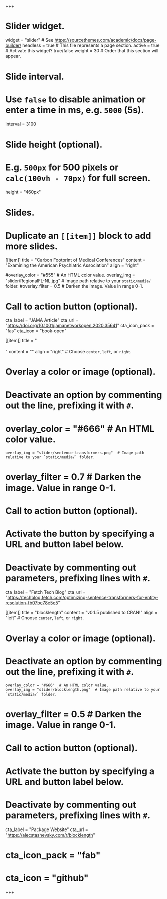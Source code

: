 +++
# Slider widget.
widget = "slider"  # See https://sourcethemes.com/academic/docs/page-builder/
headless = true  # This file represents a page section.
active = true  # Activate this widget? true/false
weight = 30  # Order that this section will appear.

# Slide interval.
# Use `false` to disable animation or enter a time in ms, e.g. `5000` (5s).
interval = 3100

# Slide height (optional).
# E.g. `500px` for 500 pixels or `calc(100vh - 70px)` for full screen.
height = "460px"

# Slides.
# Duplicate an `[[item]]` block to add more slides.

[[item]]
  title = "Carbon Footprint of Medical Conferences"
  content = "Examining the American Psychiatric Association"
  align = "right"

  #overlay_color = "#555"  # An HTML color value.
  overlay_img = "slider/RegionalFL-NL.jpg"  # Image path relative to your `static/media/` folder.
  #overlay_filter = 0.5  # Darken the image. Value in range 0-1.
  
  # Call to action button (optional).
  cta_label = "JAMA Article"
  cta_url = "https://doi.org/10.1001/jamanetworkopen.2020.35641"
  cta_icon_pack = "fas"
  cta_icon = "book-open"
  
[[item]]
  title = "<br><br>"
  content = ""
  align = "right"  # Choose `center`, `left`, or `right`.

  # Overlay a color or image (optional).
  # Deactivate an option by commenting out the line, prefixing it with `#`.
  # overlay_color = "#666"  # An HTML color value.
    overlay_img = "slider/sentence-transformers.png"  # Image path relative to your `static/media/` folder.
  # overlay_filter = 0.7  # Darken the image. Value in range 0-1.

  # Call to action button (optional).
  #   Activate the button by specifying a URL and button label below.
  #   Deactivate by commenting out parameters, prefixing lines with `#`.
  

  cta_label = "Fetch Tech Blog"
  cta_url = "https://techblog.fetch.com/optimizing-sentence-transformers-for-entity-resolution-fb07be78e5e5"
  
  
[[item]]
  title = "blocklength"
  content = "v0.1.5 published to CRAN!"
  align = "left"  # Choose `center`, `left`, or `right`.

  # Overlay a color or image (optional).
  # Deactivate an option by commenting out the line, prefixing it with `#`.
    overlay_color = "#666"  # An HTML color value.
    overlay_img = "slider/blocklength.png"  # Image path relative to your `static/media/` folder.
  # overlay_filter = 0.5  # Darken the image. Value in range 0-1.

  # Call to action button (optional).
  #   Activate the button by specifying a URL and button label below.
  #   Deactivate by commenting out parameters, prefixing lines with `#`.
  

  cta_label = "Package Website"
  cta_url = "https://alecstashevsky.com/r/blocklength"
  # cta_icon_pack = "fab"
  # cta_icon = "github"

+++
